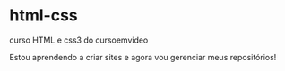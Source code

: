 # html-css
 curso HTML e css3 do cursoemvideo

 Estou aprendendo a criar sites e agora vou gerenciar meus repositórios!
